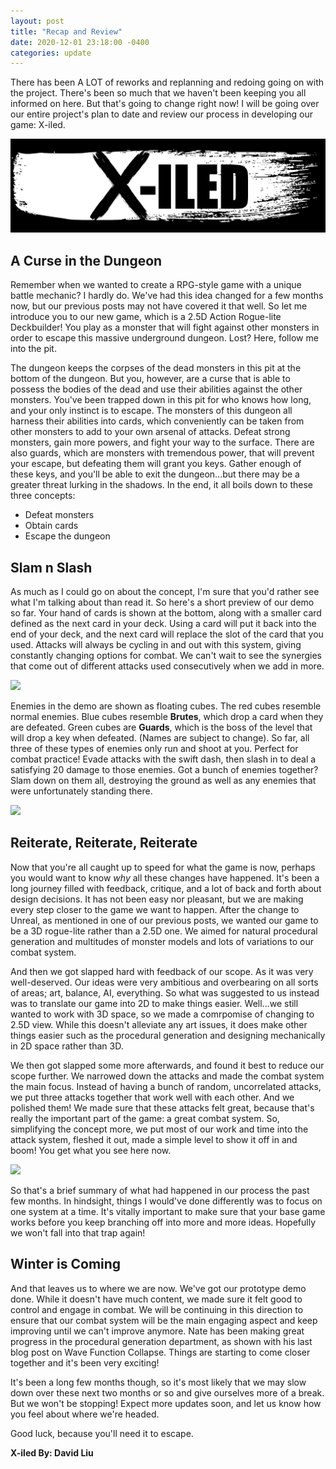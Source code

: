 ```yaml
---
layout: post
title: "Recap and Review"
date: 2020-12-01 23:18:00 -0400
categories: update
---
```


There has been A LOT of reworks and replanning and redoing going on with the project. There's been so much that we haven't been keeping you all informed on here. But that's going to change right now! I will be going over our entire project's plan to date and review our process in developing our game: X-iled.

<img src="/assets/1202/GameTitle.png"/>

## A Curse in the Dungeon

Remember when we wanted to create a RPG-style game with a unique battle mechanic? I hardly do. We've had this idea changed for a few months now, but our previous posts may not have covered it that well. So let me introduce you to our new game, which is a 2.5D Action Rogue-lite Deckbuilder! You play as a monster that will fight against other monsters in order to escape this massive underground dungeon. Lost? Here, follow me into the pit.

The dungeon keeps the corpses of the dead monsters in this pit at the bottom of the dungeon. But you, however, are a curse that is able to possess the bodies of the dead and use their abilities against the other monsters. You've been trapped down in this pit for who knows how long, and your only instinct is to escape. The monsters of this dungeon all harness their abilities into cards, which conveniently can be taken from other monsters to add to your own arsenal of attacks. Defeat strong monsters, gain more powers, and fight your way to the surface. There are also guards, which are monsters with tremendous power, that will prevent your escape, but defeating them will grant you keys. Gather enough of these keys, and you'll be able to exit the dungeon...but there may be a greater threat lurking in the shadows. In the end, it all boils down to these three concepts:

+ Defeat monsters
+ Obtain cards
+ Escape the dungeon

## Slam n Slash

As much as I could go on about the concept, I'm sure that you'd rather see what I'm talking about than read it. So here's a short preview of our demo so far. Your hand of cards is shown at the bottom, along with a smaller card defined as the next card in your deck. Using a card will put it back into the end of your deck, and the next card will replace the slot of the card that you used. Attacks will always be cycling in and out with this system, giving constantly changing options for combat. We can't wait to see the synergies that come out of different attacks used consecutively when we add in more.

<img src="/assets/1202/Cards.gif"/>

Enemies in the demo are shown as floating cubes. The red cubes resemble normal enemies. Blue cubes resemble **Brutes**, which drop a card when they are defeated. Green cubes are **Guards**, which is the boss of the level that will drop a key when defeated. (Names are subject to change). So far, all three of these types of enemies only run and shoot at you. Perfect for combat practice! Evade attacks with the swift dash, then slash in to deal a satisfying 20 damage to those enemies. Got a bunch of enemies together? Slam down on them all, destroying the ground as well as any enemies that were unfortunately standing there.

<img src="/assets/1202/AttackShowcase.gif"/>

## Reiterate, Reiterate, Reiterate

Now that you're all caught up to speed for what the game is now, perhaps you would want to know *why* all these changes have happened. It's been a long journey filled with feedback, critique, and a lot of back and forth about design decisions. It has not been easy nor pleasant, but we are making every step closer to the game we want to happen. After the change to Unreal, as mentioned in one of our previous posts, we wanted our game to be a 3D rogue-lite rather than a 2.5D one. We aimed for natural procedural generation and multitudes of monster models and lots of variations to our combat system.

And then we got slapped hard with feedback of our scope. As it was very well-deserved. Our ideas were very ambitious and overbearing on all sorts of areas; art, balance, AI, everything. So what was suggested to us instead was to translate our game into 2D to make things easier. Well...we still wanted to work with 3D space, so we made a comrpomise of changing to 2.5D view. While this doesn't alleviate any art issues, it does make other things easier such as the procedural generation and designing mechanically in 2D space rather than 3D.

We then got slapped some more afterwards, and found it best to reduce our scope further. We narrowed down the attacks and made the combat system the main focus. Instead of having a bunch of random, uncorrelated attacks, we put three attacks together that work well with each other. And we polished them! We made sure that these attacks felt great, because that's really the important part of the game: a great combat system. So, simplifying the concept more, we put most of our work and time into the attack system, fleshed it out, made a simple level to show it off in and boom! You get what you see here now.

<img src="/assets/1202/GameplayDemo.gif"/>

So that's a brief summary of what had happened in our process the past few months. In hindsight, things I would've done differently was to focus on one system at a time. It's vitally important to make sure that your base game works before you keep branching off into more and more ideas. Hopefully we won't fall into that trap again!

## Winter is Coming

And that leaves us to where we are now. We've got our prototype demo done. While it doesn't have much content, we made sure it felt good to control and engage in combat. We will be continuing in this direction to ensure that our combat system will be the main engaging aspect and keep improving until we can't improve anymore. Nate has been making great progress in the procedural generation department, as shown with his last blog post on Wave Function Collapse. Things are starting to come closer together and it's been very exciting!

It's been a long few months though, so it's most likely that we may slow down over these next two months or so and give ourselves more of a break. But we won't be stopping! Expect more updates soon, and let us know how you feel about where we're headed.

Good luck, because you'll need it to escape.

**X-iled By: David Liu**